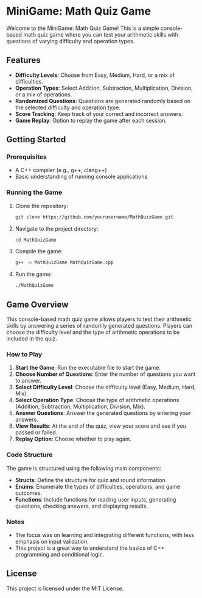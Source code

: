# MiniGame: Math Quiz Game

Welcome to the MiniGame: Math Quiz Game! This is a simple console-based math quiz game where you can test your arithmetic skills with questions of varying difficulty and operation types.

## Features

- **Difficulty Levels**: Choose from Easy, Medium, Hard, or a mix of difficulties.
- **Operation Types**: Select Addition, Subtraction, Multiplication, Division, or a mix of operations.
- **Randomized Questions**: Questions are generated randomly based on the selected difficulty and operation type.
- **Score Tracking**: Keep track of your correct and incorrect answers.
- **Game Replay**: Option to replay the game after each session.

## Getting Started

### Prerequisites

- A C++ compiler (e.g., g++, clang++)
- Basic understanding of running console applications

### Running the Game

1. Clone the repository:
    ```bash
    git clone https://github.com/yourusername/MathQuizGame.git
    ```
2. Navigate to the project directory:
    ```bash
    cd MathQuizGame
    ```
3. Compile the game:
    ```bash
    g++ -o MathQuizGame MathQuizGame.cpp
    ```
4. Run the game:
    ```bash
    ./MathQuizGame
    ```

## Game Overview

This console-based math quiz game allows players to test their arithmetic skills by answering a series of randomly generated questions. Players can choose the difficulty level and the type of arithmetic operations to be included in the quiz.

### How to Play

1. **Start the Game**: Run the executable file to start the game.
2. **Choose Number of Questions**: Enter the number of questions you want to answer.
3. **Select Difficulty Level**: Choose the difficulty level (Easy, Medium, Hard, Mix).
4. **Select Operation Type**: Choose the type of arithmetic operations (Addition, Subtraction, Multiplication, Division, Mix).
5. **Answer Questions**: Answer the generated questions by entering your answers.
6. **View Results**: At the end of the quiz, view your score and see if you passed or failed.
7. **Replay Option**: Choose whether to play again.

### Code Structure

The game is structured using the following main components:

- **Structs**: Define the structure for quiz and round information.
- **Enums**: Enumerate the types of difficulties, operations, and game outcomes.
- **Functions**: Include functions for reading user inputs, generating questions, checking answers, and displaying results.

### Notes

- The focus was on learning and integrating different functions, with less emphasis on input validation.
- This project is a great way to understand the basics of C++ programming and conditional logic.

## License

This project is licensed under the MIT License.

